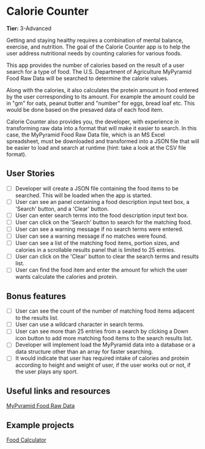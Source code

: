 # Calorie Counter

**Tier:** 3-Advanced

Getting and staying healthy requires a combination of mental balance, 
exercise, and nutrition. The goal of the Calorie Counter app is to help the
user address nutritional needs by counting calories for various foods.

This app provides the number of calories based on the result of a user search
for a type of food. The U.S. Department of Agriculture MyPyramid Food Raw Data
will be searched to determine the calorie values.

Along with the calories, it also calculates the protein amount in food entered by
the user corresponding to its amount. For example the amount could be in "gm" for
oats, peanut butter and "number" for eggs, bread loaf etc. This would be done based
on the presaved data of each food item.

Calorie Counter also provides you, the developer, with experience in transforming
raw data into a format that will make it easier to search. In this case, the
MyPyramid Food Raw Data file, which is an MS Excel spreadsheet, must be 
downloaded and transformed into a JSON file that will be easier to load and
search at runtime (hint: take a look at the CSV file format).

## User Stories

-   [ ] Developer will create a JSON file containing the food items to be
searched. This will be loaded when the app is started.
-   [ ] User can see an panel containing a food description input text box, 
a 'Search' button, and a 'Clear' button.
-   [ ] User can enter search terms into the food description input text box.
-   [ ] User can click on the 'Search' button to search for the matching food.
-   [ ] User can see a warning message if no search terms were entered.
-   [ ] User can see a warning message if no matches were found.
-   [ ] User can see a list of the matching food items, portion sizes, and
calories in a scrollable results panel that is limited to 25 entries.
-   [ ] User can click on the 'Clear' button to clear the search terms and 
results list.
-   [ ] User can find the food item and enter the amount for which the user wants
calculate the calories and protein.

## Bonus features

-   [ ] User can see the count of the number of matching food items adjacent to
the results list.
-   [ ] User can use a wildcard character in search terms.
-   [ ] User can see more than 25 entries from a search by clicking a Down
icon button to add more matching food items to the search results list.
-   [ ] Developer will implement load the MyPyramid data into a database or a
data structure other than an array for faster searching.
-   [ ] It would indicate that user has required intake of calories and protein
according to height and weight of user, if the user works out or not, if the user
plays any sport.

## Useful links and resources

[MyPyramid Food Raw Data](https://catalog.data.gov/dataset/mypyramid-food-raw-data)

## Example projects

[Food Calculator](https://www.webmd.com/diet/healthtool-food-calorie-counter)

